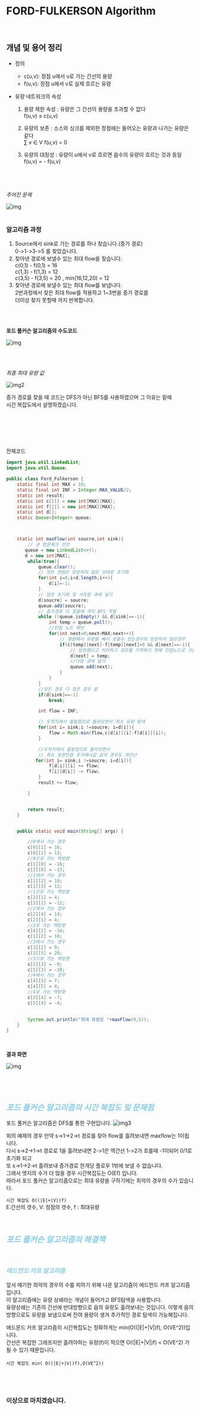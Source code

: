 # FORD-FULKERSON Algorithm
<br/>

## 개념 및 용어 정리
* 정의 
    * c(u,v): 정점 u에서 v로 가는 간선의 용량
    * f(u,v): 정점 u에서 v로 실제 흐르는 유량

* 유량 네트워크의 속성
    1. 용량 제한 속성 : 유량은 그 간선의 용량을 초과할 수 없다\
     f(u,v) ≤ c(u,v)
    2. 유량의 보존 : 소스와 싱크를 제외한 정점에는 들어오는 유량과 나가는 유량은 같다\
        ∑ v ∈ V  f(u,v) = 0

    3. 유량의 대칭성 : 유량이 u에서 v로 흐르면 음수의 유량이 흐르는 것과 동일\
        f(u,v) = - f(u,v)


#
<br/>


*주어진 문제*

![img](https://velog.velcdn.com/images%2Fgeunwoobaek%2Fpost%2Fe2cf2a36-16bd-4890-9dc9-30660fde6177%2Fimage.png)
<br/>
<br/>

### 알고리즘 과정
1. Source에서 sink로 가는 경로를 하나 찾습니다.(증가 경로)\
0->1->3->5 를 찾았습니다.
2. 찾아낸 경로에 보낼수 있는 최대 flow을 찾습니다.\
c(0,1) - f(0,1) = 16\
c(1,3) - f(1,3) = 12\
c(3,5) - f(3,5) = 20  ,  min(16,12,20) = 12
3. 찾아낸 경로에 보낼수 있는 최대 flow를 보냅니다.\
 2번과정에서 찾은 최대 flow를 적용하고 1~3번을 증가 경로를\
 더이상 찾지 못할때 까지 반복합니다.
 <br/>
 </br>

**포드 풀커슨 알고리즘의 수도코드**

![img](https://i.imgur.com/Bq1IvoA.png)

 <br/>
 <br/>


 *최종 최대 유량 값*
 </br>

 ![img2](https://velog.velcdn.com/images%2Fgeunwoobaek%2Fpost%2F593f907e-d460-481f-93cb-679d7ca248cb%2Fimage.png)

 증가 경로를 찾을 때 코드는 DFS가 아닌 BFS를 사용하였으며 그 이유는 밑에\
 시간 복잡도에서 설명하겠습니다.
 <br/>
 <br/>
#
<br/><br/>


전체코드
```java 
import java.util.LinkedList;
import java.util.Queue;

public class Ford_Fulkerson {
    static final int MAX = 10;
    static final int INF = Integer.MAX_VALUE/2;
    static int result;
    static int c[][] = new int[MAX][MAX];
    static int f[][] = new int[MAX][MAX];
    static int d[];
    static Queue<Integer> queue;



    static int maxFlow(int soucre,int sink){
        // 큐 방문체크 선언
       queue = new LinkedList<>();
       d = new int[MAX];
        while(true){
            queue.clear();
            // 모든 정점은 방문하지 않은 상태로 초기화
            for(int i=0;i<d.length;i++){
                d[i]=-1;
            }
            // 방문 초기화 및 시작점 큐에 넣기
            d[soucre] = soucre;
            queue.add(soucre);
            // 증가경로 다 찾을때 까지 BFS 적용
            while (!queue.isEmpty() && d[sink]==-1){
                int temp = queue.poll();
                //인접 노드 확인
                for(int next=0;next<MAX;next++){
                    // 용량에서 유량을 빼서 흐를수 있는경우와 방문하지 않은경우
                    if(c[temp][next]-f[temp][next]>0 && d[next]==-1){
                        // 방문했다고 처리하고 경로를 기억하기 위해 인접노드로 가는 값 넣음
                        d[next] = temp;
                        //다음 큐에 넣기
                        queue.add(next);
                    }
                }
            }
            //모든 경로 다 찾은 경우 끝
            if(d[sink]==-1)
                break;

            int flow = INF;

            // 도착지에서 출발점으로 돌아오면서 최소 유량 탐색
            for(int i= sink;i !=soucre; i=d[i]){
                flow = Math.min(flow,c[d[i]][i]-f[d[i]][i]);
            }

            //도착지에서 출발점으로 돌아오면서
            // 최소 유량만큼 추가해나감 음의 경우도 계산산
           for(int i= sink;i !=soucre; i=d[i]){
                f[d[i]][i] += flow;
                f[i][d[i]] -= flow;
            }
            result += flow;

        }


        return result;
    }


    public static void main(String[] args) {

        //0에서 가는 경우
        c[0][1] = 16;
        c[0][2] = 13;
        //0으로 가는 역방향
        c[1][0] = -16;
        c[2][0] = -13;
        //1에서 가는 경우
        c[1][2] = 10;
        c[1][3] = 12;
        //1으로 가는 역방향
        c[2][1] = 4;
        c[3][1] = -12;
        //2에서 가는 경우
        c[2][4] = 14;
        c[2][1] = 4;
        //2로 가는 역방향
        c[4][2] = -14;
        c[1][2] = 10;
        //3에서 가는 경우
        c[3][2] = 9;
        c[3][5] = 20;
        //3으로 가는 역방향
        c[2][3] = -9;
        c[5][3] = -20;
        //4에서 가는 경우
        c[4][3] = 7;
        c[4][5] = 4;
        //4로 가는 역방향
        c[3][4] = -7;
        c[5][4] = -4;

        
        System.out.println("최대 유량은 "+maxFlow(0,5));
    }
}


```
<br/>

**결과 화면**

![img](result.png)

#
<br/>

## ***<span style="color:skyblue">포드 풀커슨 알고리즘의 시간 복잡도 및 문제점</span>***

포드 풀커슨 알고리즘은 DFS를 통한 구현입니다.
![img3](https://mblogthumb-phinf.pstatic.net/MjAxODA2MTNfNjcg/MDAxNTI4ODc5NjQ5ODY3.DTVqJxy43or9FVceZj7OkJ217FqZY1tNRIY2MTfQFP8g.6qfAtiDRAJuxU2lWe_lwbpp-f09pPp7lt1qM-dXDjO8g.PNG.jh20s/image.png?type=w800)

위의 예제의 경우 만약 s->1->2->t 경로를 찾아 flow를 흘려보내면 maxflow는 1이됩니다.\
다시 s->2->1->t 경로로 1을 흘려보내면 2->1은 역간선 1->2가 흐를때 -1이되어 0/1로 초기화 되고\
 또 s->1->2->t 흘려보내 
증가경로 한개당 플로우 1밖에 보낼 수 없습니다.\
그래서 엣지의 수가 더 많을 경우 시간복잡도는 O(Ef) 입니다.\
따라서 포드 풀커슨 알고리즘으로는 최대 유량을 구하기에는 최악의 경우의 수가 있습니다.

`시간 복잡도 O((|E|+|V|)f)`\
 E:간선의 갯수, V: 정점의 갯수, f : 최대유량
 </br>

 </br>



## ***<span style="color:skyblue">포드 풀커슨 알고리즘의 해결책</span>***
</br>

### *<span style="color:skyblue">에드먼드 카프 알고리즘</span>*

앞서 얘기한 최악의 경우의 수를 피하기 위해 나온 알고리즘이 에드먼드 카프 알고리즘입니다.\
이 알고리즘에는 유량 상쇄라는 개념이 들어가고 BFS탐색을 사용합니다.\
 유량상쇄는 기존의 간선에 반대방향으로 음의 유량도 흘려보내는 것입니다. 이렇게 음의 방향으로도 유량을 보냄으로써 잔여 용량이 생겨 추가적인 경로 탐색이 가능해집니다.

애드몬드 카프 알고리즘의 시간복잡도는 정확하게는 min(O((|E|+|V|)f), O(VE^2))입니다.\
 간선은 복잡한 그래프지만 흘려야하는 유량(f)이 적으면 O((|E|+|V|)f) < O(VE^2) 가 될 수 있기 때문입니다.\
 </br>
`시간 복잡도 min( O((|E|+|V|)f),O(VE^2))`


#
</br>

### 이상으로 마치겠습니다.
